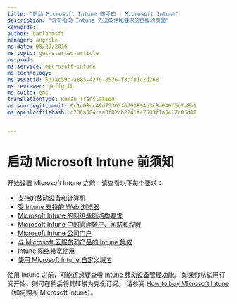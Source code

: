 ```yaml
---
title: "启动 Microsoft Intune 前须知 | Microsoft Intune"
description: "含有指向 Intune 先决条件和要求的链接的页面"
keywords: 
author: barlanmsft
manager: angrobe
ms.date: 08/29/2016
ms.topic: get-started-article
ms.prod: 
ms.service: microsoft-intune
ms.technology: 
ms.assetid: 5d1ac59c-a885-4276-8576-f3cf81c2d268
ms.reviewer: jeffgilb
ms.suite: ems
translationtype: Human Translation
ms.sourcegitcommit: 0c1e08cc49d75303f6793894e3c8a040f6e7a8b1
ms.openlocfilehash: d236a084caa3f82cb22d1f47583f1a0417e86d81


---
```


# 启动 Microsoft Intune 前须知

开始设置 Microsoft Intune 之前，请查看以下每个要求：

- [支持的移动设备和计算机](supported-mobile-devices-and-computers.md)
- [受 Intune 支持的 Web 浏览器](supported-web-browsers.md)
- [Microsoft Intune 的网络基础结构要求](network-infrastructure-requirements-for-microsoft-intune.md)
- [Microsoft Intune 中的管理帐户、网站和权限](administrative-accounts-websites-perms.md)
- [Microsoft Intune 公司门户](microsoft-intune-company-portal.md)
- [与 Microsoft 云服务和产品的 Intune 集成](integration-with-cloud-services.md)
- [Intune 网络带宽使用](network-bandwidth-use.md)
- [使用 Microsoft Intune 自定义域名](domain-names-for-microsoft-intune.md)


使用 Intune 之前，可能还想要查看 [Intune 移动设备管理功能](/intune/get-started/mobile-device-management-capabilities-in-microsoft-intune)。 如果你从试用订阅开始，则可在稍后将其转换为完全订阅。 请参阅 [How to buy Microsoft Intune](http://www.microsoft.com/en-us/server-cloud/products/microsoft-intune/Purchasing.aspx)（如何购买 Microsoft Intune）。



<!--HONumber=Aug16_HO5-->


